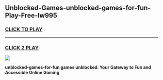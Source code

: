 
## Unblocked-Games-unblocked-games-for-fun-Play-Free-lw995
<h3>
<a href="https://premium76.site?title=unblocked-games-for-fun&ref=10A">CLICK TO PLAY</a></h3>
<hr>

<h3>
<a href="https://premium76.site?title=unblocked-games-for-fun&ref=10A">CLICK 2 PLAY</a>
  
</h3>

<a href="https://premium76.site?title=unblocked-games-for-fun&ref=10A"><img src="https://clearcache.store/games.png"></a>


**unblocked-games-for-fun games unblocked: Your Gateway to Fun and Accessible Online Gaming**
